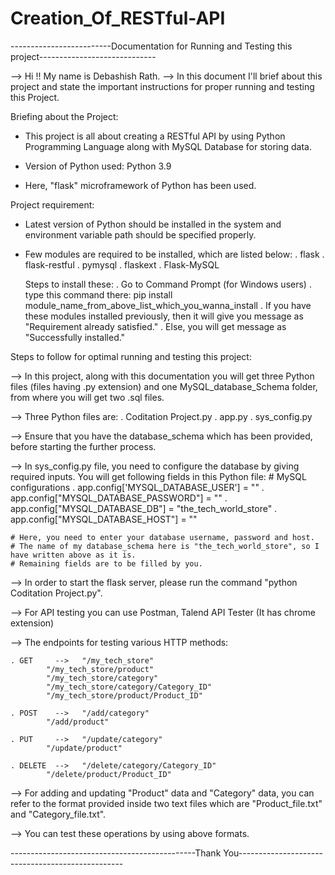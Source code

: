 # Creation_Of_RESTful-API
-------------------------Documentation for Running and Testing this project-----------------------------

--> Hi !! My name is Debashish Rath.
--> In this document I'll brief about this project and state the important instructions for proper running and testing this Project.

Briefing about the Project:

* This project is all about creating a RESTful API by using Python Programming Language along with MySQL Database for storing data.

* Version of Python used: Python 3.9

* Here, "flask" microframework of Python has been used.



Project requirement:

* Latest version of Python should be installed in the system and environment variable path should be   specified properly.

* Few modules are required to be installed, which are listed below:
	. flask
	. flask-restful
	. pymysql
	. flaskext
	. Flask-MySQL

	Steps to install these:
	. Go to Command Prompt (for Windows users)
	. type this command there: pip install module_name_from_above_list_which_you_wanna_install
	. If you have these modules installed previously, then it will give you message as "Requirement already satisfied."
	. Else, you will get message as "Successfully installed."




Steps to follow for optimal running and testing this project:

--> In this project, along with this documentation you will get three Python files (files having .py extension) and one MySQL_database_Schema folder, from where you will get two .sql files.



--> Three Python files are:
	. Coditation Project.py
	. app.py
	. sys_config.py


--> Ensure that you have the database_schema which has been provided, before starting the further process.


--> In sys_config.py file, you need to configure the database by giving required inputs.
    You will get following fields in this Python file:
	# MySQL configurations
	. app.config['MYSQL_DATABASE_USER'] = ""
	. app.config["MYSQL_DATABASE_PASSWORD"] = ""
	. app.config["MYSQL_DATABASE_DB"] = "the_tech_world_store"
	. app.config["MYSQL_DATABASE_HOST"] = "" 

	# Here, you need to enter your database username, password and host.
	# The name of my database_schema here is "the_tech_world_store", so I have written above as it is.
	# Remaining fields are to be filled by you.


--> In order to start the flask server, please run the command "python Coditation Project.py".

--> For API testing you can use Postman, Talend API Tester (It has chrome extension)

--> The endpoints for testing various HTTP methods:

	. GET	  -->	"/my_tech_store" 
			"/my_tech_store/product"                        						
			"/my_tech_store/category"
			"/my_tech_store/category/Category_ID"                         						
			"/my_tech_store/product/Product_ID"

	. POST	  -->	"/add/category"
			"/add/product"

	. PUT	  -->	"/update/category"
			"/update/product"

	. DELETE  -->	"/delete/category/Category_ID"
			"/delete/product/Product_ID"


--> For adding and updating "Product" data and "Category" data, you can refer to the format provided inside two text files which are "Product_file.txt" and "Category_file.txt".

--> You can test these operations by using above formats.


----------------------------------------------Thank You-------------------------------------------------
